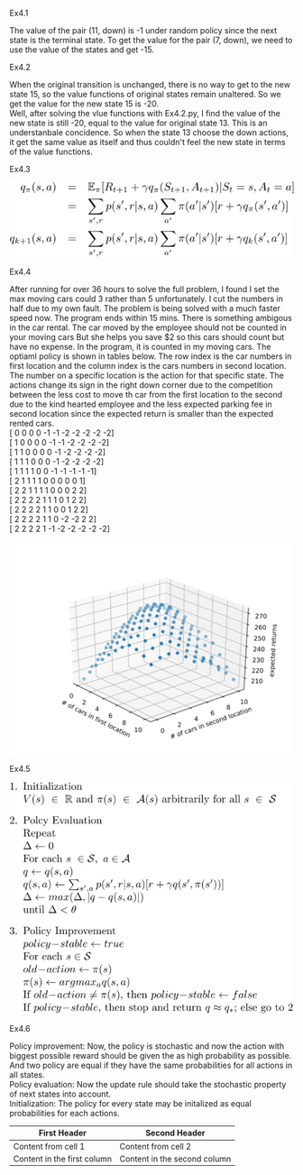 Ex4.1

The value of the pair (11, down) is -1 under random policy since the next state is the terminal state. To get the value for the pair (7, down), we need to use the value of the states and get -15.  

Ex4.2

When the original transition is unchanged, there is no way to get to the new state 15, so the value functions of original states remain unaltered. So we get the value for the new state 15 is -20.  
Well, after solving the vlue functions with Ex4.2.py, I find the  value of the new state is still -20, equal to the value for original state 13. This is an understanbale concidence. So when the state 13 choose the down actions, it get the same value as itself and thus couldn't feel the new state in terms of the value functions.   

Ex4.3

![Ex4.3](Ex4.3.svg)

Ex4.4

After running for over 36 hours to solve the full problem, I found I set the max moving cars could 3 rather than 5 unfortunately. I cut the numbers in half due to my own fault. The problem is being solved with a much faster speed now. The program ends within 15 mins. There is something ambigous in the car rental. The car moved by the employee should not be counted in your moving cars But she helps you save $2 so this cars should count but have no expense. In the program, it is counted in my moving cars. The optiaml policy is shown in tables below. The row index is the car numbers in first location and the column index is the cars numbers in second location. The number on a specific location is the action for that specific state. The actions change its sign in the right down corner due to the competition between the less cost to move th car from the first location to the second due to the kind hearted employee and the less expected parking fee in second location since the expected return is smaller than the expected rented cars.  
[ 0  0  0  0 -1 -1 -2 -2 -2 -2 -2]   
[ 1  0  0  0  0 -1 -1 -2 -2 -2 -2]  
[ 1  1  0  0  0  0 -1 -2 -2 -2 -2]  
[ 1  1  1  0  0  0 -1 -2 -2 -2 -2]  
[ 1  1  1  1  0  0 -1 -1 -1 -1 -1]  
[ 2  1  1  1  1  0  0  0  0  0  1]  
[ 2  2  1  1  1  1  0  0  0  2  2]   
[ 2  2  2  2  1  1  1  0  1  2  2]   
[ 2  2  2  2  1  1  0  0  1  2  2]  
[ 2  2  2  2  1  1  0 -2 -2  2  2]  
[ 2  2  2  2  1 -1 -2 -2 -2 -2 -2]  
 
 ![Ex4.4](Ex4.4_1.svg)

Ex4.5

![Ex4.5](Ex4.5.svg)

Ex4.6

Policy improvement: Now, the policy is stochastic and now the action with biggest possible reward should be given the as high probability as possible. And two policy are equal if they have the same probabilities for all actions in all states.  
Policy evaluation: Now the update rule should take the stochastic property of next states into account.  
Initialization: The policy for every state may be initalized as equal probabilities for each actions.


First Header | Second Header
------------ | -------------
Content from cell 1 | Content from cell 2
Content in the first column | Content in the second column
